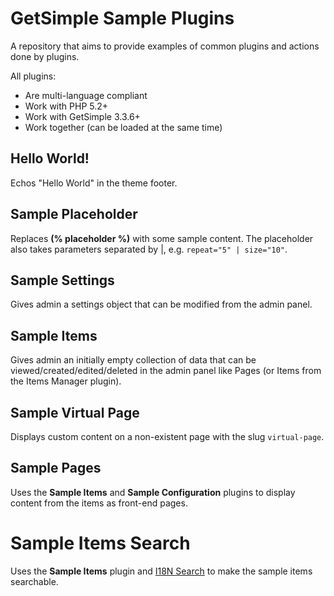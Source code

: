 # GetSimple Sample Plugins
A repository that aims to provide examples of common plugins and actions done
by plugins.

All plugins:

* Are multi-language compliant
* Work with PHP 5.2+
* Work with GetSimple 3.3.6+
* Work together (can be loaded at the same time)

## Hello World!
Echos "Hello World" in the theme footer.

## Sample Placeholder
Replaces **(% placeholder %)** with some sample content. The placeholder also takes
parameters separated by |, e.g. `repeat="5" | size="10"`.

## Sample Settings
Gives admin a settings object that can be modified from the admin panel.

## Sample Items
Gives admin an initially empty collection of data that can be viewed/created/edited/deleted
in the admin panel like Pages (or Items from the Items Manager plugin).

## Sample Virtual Page
Displays custom content on a non-existent page with the slug `virtual-page`.

## Sample Pages
Uses the **Sample Items** and **Sample Configuration** plugins to display content from
the items as front-end pages.

# Sample Items Search
Uses the **Sample Items** plugin and [I18N Search](http://get-simple.info/extend/plugin/i18n/82/) to make the sample items searchable.